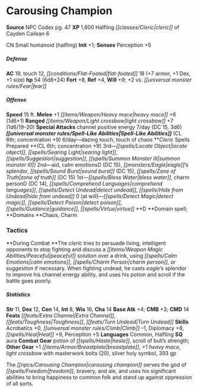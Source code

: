 ﻿---
cssclass: [monsters]
title1: Carousing Champion
title2: Carousing Champion
CR: 5
sources:
- name: NPC Codex
  page: 47
  link: http://paizo.com/products/btpy8v3a?Pathfinder-Roleplaying-Game-NPC-Codex
XP: 1600
race: Halfling
classes:
- cleric of Cayden Cailean 6
alignment: CN
size: Small
type: humanoid
subtypes:
- halfling
initiative:
  bonus: 1
AC:
  AC: 19
  touch: 12
  flat_footed: 18
  components:
    armor: 7
    dex: 1
    size: 1
HP:
  HP: 54
  long: 6d8+24
saves:
  fort: 8
  ref: 4
  will: 9
  other: +2 vs. fear
speeds:
  base: 15
attacks:
  melee:
  - - text: +1 heavy mace +6 (1d6+1)
      entries:
      - - damage: 1d6+1
      attack: +1 heavy mace
      bonus:
      - 6
  ranged:
  - - text: light crossbow +7 (1d6/19-20)
      entries:
      - - damage: 1d6
          crit_range: 19-20
      attack: light crossbow
      bonus:
      - 7
  special:
  - channel positive energy 7/day (DC 15, 3d6)
spell_like_abilities:
  entries:
  - name: dazing touch
    source: default
    freq: 6/day
  - name: touch of chaos
    source: default
    freq: 6/day
  sources:
  - name: default
    CL: 6
    concentration: 9
spells:
  entries:
  - name: locate object
    source: Cleric
    level: 3
  - name: searing light
    source: Cleric
    level: 3
  - is_domain_spell: true
    name: suggestion
    source: Cleric
    level: 3
  - name: summon monster III
    source: Cleric
    level: 3
  - name: aid
    source: Cleric
    level: 2
  - is_domain_spell: true
    name: calm emotions
    source: Cleric
    level: 2
    DC: 15
  - name: eagle's splendor
    source: Cleric
    level: 2
  - name: sound burst
    source: Cleric
    level: 2
    DC: 15
  - name: zone of truth
    source: Cleric
    level: 2
    DC: 15
  - name: bless water
    source: Cleric
    level: 1
  - is_domain_spell: true
    name: charm person
    source: Cleric
    level: 1
    DC: 14
  - name: comprehend languages
    source: Cleric
    level: 1
  - name: detect undead
    source: Cleric
    level: 1
  - name: hide from undead
    source: Cleric
    level: 1
  - name: detect magic
    source: Cleric
    level: 0
  - name: detect poison
    source: Cleric
    level: 0
  - name: guidance
    source: Cleric
    level: 0
  - name: virtue
    source: Cleric
    level: 0
  sources:
  - name: Cleric
    type: prepared
    CL: 6
    concentration: 9
    slots:
      0: at-will
    domains:
    - chaos
    - charm
tactics:
  During Combat: The cleric tries to persuade living, intelligent opponents to stop
    fighting and discuss a peaceful solution over a drink, using calm emotions, charm
    person, or suggestion if necessary. When fighting undead, he casts eagle's splendor
    to improve his channel energy ability, and uses his potion and scroll if the battle
    goes poorly.
ability_scores:
  STR: 11
  DEX: 12
  CON: 14
  INT: 8
  WIS: 16
  CHA: 14
BAB: 4
CMB: 3
CMD: 14
feats:
- name: Extra Channel
- name: Toughness
- name: Turn Undead
skills:
  Acrobatics: 0
  Climb: -1
  Diplomacy: 8
  Heal: 9
  Perception: 5
languages:
- Common
- Halfling
special_qualities:
- aura
gear:
  combat:
  - potion of haste
  - scroll of bull's strength
  other:
  - +1 breastplate
  - +1 heavy mace
  - light crossbow with masterwork bolts (20)
  - silver holy symbol
  - 393 gp
desc_long: The carousing champion serves the god of freedom, bravery, and ale, and
  uses his significant abilities to bring happiness to common folk and stand up against
  oppression of all sorts.

---

# Carousing Champion

**Source** NPC Codex pg. 47
**XP** 1,600
Halfling _[[classes/Cleric|cleric]]_ of Cayden Cailean 6

CN Small humanoid (halfling)
**Init** +1; **Senses** Perception +5

##### Defense

**AC** 19, touch 12, _[[conditions/Flat-Footed|flat-footed]]_ 18 (+7 armor, +1 Dex, +1 size)
**hp** 54 (6d8+24)
**Fort** +8, **Ref** +4, **Will** +9; +2 vs. _[[universal monster rules/Fear|fear]]_

##### Offense
**Speed** 15 ft.
**Melee** +1 _[[items/Weapon/Heavy mace|heavy mace]]_ +6 (1d6+1)
**Ranged** _[[items/Weapon/Light crossbow|light crossbow]]_ +7 (1d6/19–20)
**Special Attacks** channel positive energy 7/day (DC 15, 3d6)
**_[[universal monster rules/Spell-Like Abilities|Spell-Like Abilities]]_** (CL 6th; concentration +9)
6/day—dazing touch, touch of chaos
**_Cleric_ Spells Prepared **(CL 6th; concentration +9)
3rd—_[[spells/Locate Object|locate object]]_, _[[spells/Searing Light|searing light]]_, _[[spells/Suggestion|suggestion]]_, _[[spells/Summon Monster III|summon monster III]]_
2nd—aid, calm emotionsD (DC 15), _[[monsters/Eagle|eagle]]_’s splendor, _[[spells/Sound Burst|sound burst]]_ (DC 15), _[[spells/Zone of Truth|zone of truth]]_ (DC 15)
1st—_[[spells/Bless Water|bless water]]_, charm personD (DC 14), _[[spells/Comprehend Languages|comprehend languages]]_, _[[spells/Detect Undead|detect undead]]_, _[[spells/Hide from Undead|hide from undead]]_
0 (at will)—_[[spells/Detect Magic|detect magic]]_, _[[spells/Detect Poison|detect poison]]_, _[[spells/Guidance|guidance]]_, _[[spells/Virtue|virtue]]_
**D **Domain spell; **Domains **Chaos, Charm

### Tactics

**During Combat **The _cleric_ tries to persuade living, intelligent opponents to stop fighting and discuss a _[[items/Weapon Magic Abilities/Peaceful|peaceful]]_ solution over a drink, using _[[spells/Calm Emotions|calm emotions]]_, _[[spells/Charm Person|charm person]]_, or _suggestion_ if necessary. When fighting undead, he casts _eagle_’s splendor to improve his channel energy ability, and uses his potion and scroll if the battle goes poorly.

##### Statistics
**Str** 11, **Dex** 12, **Con** 14, **Int** 8, **Wis** 16, **Cha** 14
**Base Atk** +4; **CMB** +3; **CMD** 14
**Feats** _[[feats/Extra Channel|Extra Channel]]_, _[[feats/Toughness|Toughness]]_, _[[feats/Turn Undead|Turn Undead]]_
**Skills** Acrobatics +0, _[[universal monster rules/Climb|Climb]]_ –1, Diplomacy +8, _[[spells/Heal|Heal]]_ +9, Perception +5
**Languages** Common, Halfling
**SQ** aura
**Combat Gear** potion of _[[spells/Haste|haste]]_, scroll of bull’s strength; **Other Gear** +1 _[[items/Armor/Breastplate|breastplate]]_, +1 _heavy mace_, _light crossbow_ with masterwork bolts (20), silver holy symbol, 393 gp

The _[[npcs/Carousing Champion|carousing champion]]_ serves the god of _[[spells/Freedom|freedom]]_, bravery, and ale, and uses his significant abilities to bring happiness to common folk and stand up against oppression of all sorts.